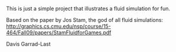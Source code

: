 This is just a simple project that illustrates a fluid simulation for fun.

Based on the paper by Jos Stam, the god of all fluid simulations: http://graphics.cs.cmu.edu/nsp/course/15-464/Fall09/papers/StamFluidforGames.pdf

Davis Garrad-Last
